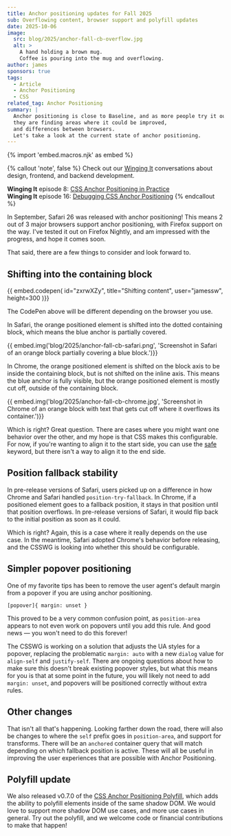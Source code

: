 ```yaml
---
title: Anchor positioning updates for Fall 2025
sub: Overflowing content, browser support and polyfill updates
date: 2025-10-06
image:
  src: blog/2025/anchor-fall-cb-overflow.jpg
  alt: >
    A hand holding a brown mug.
    Coffee is pouring into the mug and overflowing.
author: james
sponsors: true
tags:
  - Article
  - Anchor Positioning
  - CSS
related_tag: Anchor Positioning
summary: |
  Anchor positioning is close to Baseline, and as more people try it out,
  they are finding areas where it could be improved,
  and differences between browsers.
  Let's take a look at the current state of anchor positioning.
---
```


{% import 'embed.macros.njk' as embed %}

{% callout 'note', false %}
Check out our [Winging It](/wingingit/)
conversations about design, frontend,
and backend development.

**Winging It** episode 8: [CSS Anchor Positioning in Practice](/2024/05/30/winging-it-08/) \
**Winging It** episode 16: [Debugging CSS Anchor Positioning](/2025/02/20/winging-it-16/)
{% endcallout %}

In September, Safari 26 was released with anchor positioning! This means 2 out
of 3 major browsers support anchor positioning, with Firefox support on the way.
I've tested it out on Firefox Nightly, and am impressed with the progress, and
hope it comes soon.

That said, there are a few things to consider and look forward to.

## Shifting into the containing block

{{ embed.codepen(
  id="zxrwXZy",
  title="Shifting content",
  user="jamessw",
  height=300
)}}

The CodePen above will be different depending on the browser you use.

In Safari, the orange positioned element is shifted into the dotted containing
block, which means the blue anchor is partially covered.

{{ embed.img('blog/2025/anchor-fall-cb-safari.png', 'Screenshot in Safari of an orange block partially covering a blue block.')}}

In Chrome, the orange positioned element is shifted on the block axis to be
inside the containing block, but is not shifted on the inline axis. This means
the blue anchor is fully visible, but the orange positioned element is mostly
cut off, outside of the containing block.

{{ embed.img('blog/2025/anchor-fall-cb-chrome.jpg', 'Screenshot in Chrome of an orange block with text that gets cut off where it overflows its container.')}}

Which is right? Great question. There are cases where you might want one
behavior over the other, and my hope is that CSS makes this configurable. For
now, if you're wanting to align it to the start side, you can use the
[safe](https://developer.mozilla.org/en-US/docs/Web/CSS/align-self#safe)
keyword, but there isn't a way to align it to the end side.

## Position fallback stability

In pre-release versions of Safari, users picked up on a difference in how Chrome
and Safari handled `position-try-fallback`. In Chrome, if a positioned element
goes to a fallback position, it stays in that position until that position
overflows. In pre-release versions of Safari, it would flip back to the initial
position as soon as it could.

Which is right? Again, this is a case where it really depends on the use case.
In the meantime, Safari adopted Chrome's behavior before releasing, and the
CSSWG is looking into whether this should be configurable.

## Simpler popover positioning

One of my favorite tips has been to remove the user agent's default margin from
a popover if you are using anchor positioning.

`[popover]{ margin: unset }`

This proved to be a very common confusion point, as `position-area` appears to
not even work on popovers until you add this rule. And good news — you won't need
to do this forever!

The CSSWG is working on a solution that adjusts the UA styles for a popover,
replacing the problematic `margin: auto` with a new  `dialog` value for
`align-self` and `justify-self`. There are ongoing questions about how to make
sure this doesn't break existing popover styles, but what this means for you is
that at some point in the future, you will likely not need to add `margin:
unset`, and popovers will be positioned correctly without extra rules.

## Other changes

That isn't all that's happening. Looking farther down the road, there will also
be changes to where the `self` prefix goes in `position-area`, and support for
transforms. There will be an `anchored` container query that will match
depending on which fallback position is active. These will all be useful in
improving the user experiences that are possible with Anchor Positioning.

## Polyfill update

We also released v0.7.0 of the [CSS Anchor Positioning
Polyfill](https://anchor-positioning.oddbird.net/), which adds the ability to
polyfill elements inside of the same shadow DOM. We would love to support more
shadow DOM use cases, and more use cases in general. Try out the polyfill, and
we welcome code or financial contributions to make that happen!
